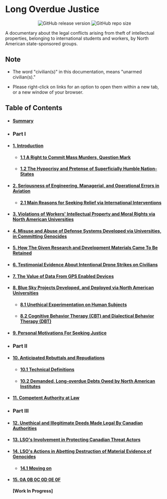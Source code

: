 # Long Overdue Justice

<div align="center">

![GitHub release version](https://img.shields.io/github/v/release/true-hindsight/long-overdue-justice?label=version&color=066da5) 
![GitHub repo size](https://img.shields.io/github/repo-size/true-hindsight/long-overdue-justice?label=size&color=066da5)

</div>

A documentary about the legal conflicts arising from theft of intellectual properties, belonging to international students and workers, by North American state-sponsored groups.

## Note

- The word "civilian(s)" in this documentation, means "unarmed civilian(s)."

- Please right-click on links for an option to open them within a new tab, or a new window of your browser. 


## Table of Contents
<div id="user-content-toc">
<ul>
  <li><h4><a href="/expose/00-0.md#summary">Summary</a></h4></li>
  
  <li><h3>Part I</h3></li>
  
  <li><h4><a href="/expose/01-0.md#introduction">1. Introduction</a></h4></li>
  
  <ul>
  <li><h4><a href="/expose/01-1.md#11-a-right-to-commit-mass-murders-question-mark">1.1 A Right to Commit Mass Murders, Question Mark</a></h4></li>
  
  <li><h4><a href="/expose/01-2.md#12-the-hypocrisy-and-pretense-of-superficially-humble-nation-states">1.2 The Hypocrisy and Pretense of Superficially Humble Nation-States</a></h4></li>
  </ul>
  
  <li><h4><a href="/expose/02-0.md#2-seriousness-of-engineering-managerial-and-operational-errors-in-aviation">2. Seriousness of Engineering, Managerial, and Operational Errors in Aviation</a></h4></li>
  
  <ul>
  <li><h4><a href="/expose/02-1.md#21-main-reasons-for-seeking-relief-via-international-interventions">2.1 Main Reasons for Seeking Relief via International Interventions</a></h4></li>
  </ul>
  
  <li><h4><a href="/expose/03-0.md#3-violations-of-workers-intellectual-property-and-moral-rights-via-north-american-universities">3. Violations of Workers' Intellectual Property and Moral Rights via North American Universities</a></h4></li>
  
  <li><h4><a href="/expose/04-0.md#4-misuse-and-abuse-of-defense-systems-developed-via-universities-in-committing-genocides">4. Misuse and Abuse of Defense Systems Developed via Universities, in Committing Genocides</a></h4></li>
  
  <li><h4><a href="/expose/05-0.md#5-how-the-given-research-and-development-materials-came-to-be-retained">5. How The Given Research and Development Materials Came To Be Retained</a></h4></li>
  
  <li><h4><a href="/expose/06-0.md#6-testimonial-evidence-about-intentional-drone-strikes-on-civilians">6. Testimonial Evidence About Intentional Drone Strikes on Civilians</a></h4></li>
  
  <li><h4><a href="/expose/07-0.md#7-the-value-of-data-from-gps-enabled-devices">7. The Value of Data From GPS Enabled Devices</a></h4></li>
  
  <li><h4><a href="/expose/08-0.md#8-blue-sky-projects-developed-and-deployed-via-north-american-universities">8. Blue Sky Projects Developed, and Deployed via North American Universities</a></h4></li>
  
  <ul>
  <li><h4><a href="/expose/08-1.md#81-unethical-experiments-conducted-on-human-beings">8.1 Unethical Experimentation on Human Subjects</a></h4></li>
  
  <li><h4><a href="/expose/08-2.md#82-cognitive-behavior-therapy-cbt-and-dialectical-behavior-therapy-dbt">8.2 Cognitive Behavior Therapy (CBT) and Dialectical Behavior Therapy (DBT)</a></h4></li>
  </ul>
  
  <li><h4><a href="/expose/09-0.md#9-personal-motivations-for-seeking-justice">9. Personal Motivations For Seeking Justice</a></h4></li>
  
  <li><h3>Part II</h3></li>
  
  <li><h4><a href="/expose/10-0.md#10-anticipated-rebuttals-and-repudiations">10. Anticipated Rebuttals and Repudiations</a></h4></li>
  
  <ul>
  <li><h4><a href="/expose/10-1.md#101-technical-definitions">10.1 Technical Definitions</a></h4></li>
  
  <li><h4><a href="/expose/10-2.md#102-demanded-long-overdue-debts-owed-by-north-american-institutes">10.2 Demanded, Long-overdue Debts Owed by North American Institutes</a></h4></li>
  </ul>
  
  <li><h4><a href="/expose/11-0.md#11-competent-authority-at-law">11. Competent Authority at Law</a></h4></li>
  
  <li><h3>Part III</h3></li>
  
  <li><h4><a href="/expose/12-0.md#12-unethical-and-illegitimate-deeds-made-legal-by-canadian-authorities">12. Unethical and Illegitimate Deeds Made Legal By Canadian Authorities</a></h4></li>
  
  <li><h4><a href="/expose/13-0.md#13-lsos-involvement-in-protecting-canadian-threat-actors">13. LSO's Involvement in Protecting Canadian Threat Actors</a></h4></li>
  
  <li><h4><a href="/expose/14-0.md#14-lsos-actions-in-abetting-destruction-of-material-evidence-of-genocides">14. LSO's Actions in Abetting Destruction of Material Evidence of Genocides</a></h4></li>
  
  <ul>
  <li><h4><a href="/expose/14-1.md#141-moving-on">14.1 Moving on</a></h4></li>
  </ul>
  
  <li><h4><a href="/expose/15-0.md#15-0a-0b-0c-0d-0e-0f">15. 0A 0B 0C 0D 0E 0F</a></h4></li>
  
  <strong>[Work In Progress]</strong>
  
</ul>
</div>
